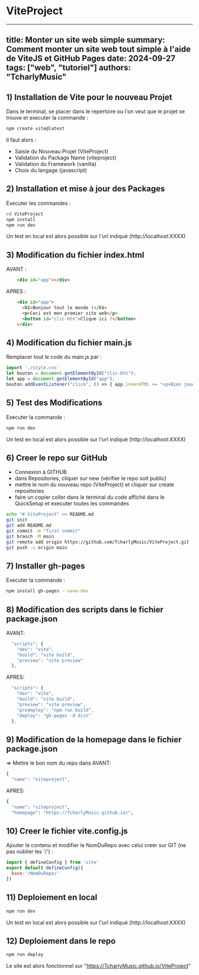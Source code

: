 # ViteProject
---
title: Monter un site web simple
summary: Comment monter un site web tout simple à l'aide de ViteJS et GitHub Pages
date: 2024-09-27
tags: ["web", "tutoriel"]
authors: "TcharlyMusic"
---

## 1) Installation de Vite pour le nouveau Projet 
Dans le terminal, se placer dans le repertoire ou l'on veut que le projet se trouve et executer la commande : 
```bash
npm create vite@latest
```
Il faut alors : 
- Saisie du Nouveau Projet (ViteProject)
- Validation du Package Name (viteproject)
- Validation du Framework (vanilla)
- Choix du langage (javascript)

## 2) Installation et mise à jour des Packages
Executer les commandes : 
```bash
cd ViteProject
npm install
npm run dev
```
Un test en local est alors possible sur l'url indiqué (http://localhost:XXXX)

## 3) Modification du fichier index.html
AVANT :
```html
    <div id="app"></div>
```
APRES :
```html
    <div id="app">
      <h1>Bonjour tout le monde !</h1>
      <p>Ceci est mon premier site web</p>
      <button id="clic-btn">Clique ici !</button>
    </div>
```

## 4) Modification du fichier main.js
Remplacer tout le code du main.js par :
```js
import './style.css'
let bouton = document.getElementById("clic-btn");
let app = document.getElementById("app");
bouton.addEventListener("click", () => { app.innerHTML += "<p>Bien joué !</p>" })
```

## 5) Test des Modifications
Executer la commande : 
```bash
npm run dev
```
Un test en local est alors possible sur l'url indiqué (http://localhost:XXXX)

## 6) Creer le repo sur GitHub
- Connexion à GITHUB
- dans Repositories, cliquer sur new (vérifier le repo soit public)
- mettre le nom du nouveau repo (ViteProject) et cliquer sur create repositories
- faire un copier coller dans le terminal du code affiché dans le QuickSetup et executer toutes les commandes
```bash
echo "# ViteProject" >> README.md
git init
git add README.md
git commit -m "first commit"
git branch -M main
git remote add origin https://github.com/TcharlyMusic/ViteProject.git
git push -u origin main
```

## 7) Installer gh-pages
Executer la commande : 
```bash
npm install gh-pages --save-dev
```

## 8) Modification des scripts dans le fichier package.json
AVANT:
```js
  "scripts": {
    "dev": "vite",
    "build": "vite build",
    "preview": "vite preview"
  },
```
APRES:
```js
  "scripts": {
    "dev": "vite",
    "build": "vite build",
    "preview": "vite preview",
    "predeploy": "npm run build",
    "deploy": "gh-pages -d dist"
  },
```

## 9) Modification de la homepage dans le fichier package.json
=> Mettre le bon nom du repo dans <username> 
AVANT:
```js
{
  "name": "viteproject",
```
APRES:
```bash
{
  "name": "viteproject",
  "homepage": "https://TcharlyMusic.github.io/",
```

## 10) Creer le fichier vite.config.js
Ajouter le contenu et modifier le NomDuRepo avec celui creer sur GIT (ne pas oublier les '/') : 
```js
import { defineConfig } from 'vite'
export default defineConfig({
  base:'/NomDuRepo/'
})
```

## 11) Deploiement en local
```bash
npm run dev
```
Un test en local est alors possible sur l'url indiqué (http://localhost:XXXX)

## 12) Deploiement dans le repo
```bash
npm run deploy
```
Le site est alors fonctionnel sur "https://TcharlyMusic.github.io/ViteProject"

